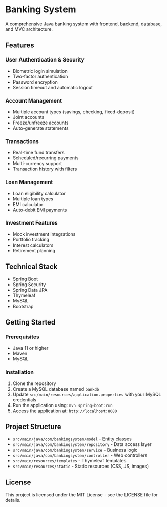 # Banking System

A comprehensive Java banking system with frontend, backend, database, and MVC architecture.

## Features

### User Authentication & Security
- Biometric login simulation
- Two-factor authentication
- Password encryption
- Session timeout and automatic logout

### Account Management
- Multiple account types (savings, checking, fixed-deposit)
- Joint accounts
- Freeze/unfreeze accounts
- Auto-generate statements

### Transactions
- Real-time fund transfers
- Scheduled/recurring payments
- Multi-currency support
- Transaction history with filters

### Loan Management
- Loan eligibility calculator
- Multiple loan types
- EMI calculator
- Auto-debit EMI payments

### Investment Features
- Mock investment integrations
- Portfolio tracking
- Interest calculators
- Retirement planning

## Technical Stack
- Spring Boot
- Spring Security
- Spring Data JPA
- Thymeleaf
- MySQL
- Bootstrap

## Getting Started

### Prerequisites
- Java 11 or higher
- Maven
- MySQL

### Installation
1. Clone the repository
2. Create a MySQL database named `bankdb`
3. Update `src/main/resources/application.properties` with your MySQL credentials
4. Run the application using: `mvn spring-boot:run`
5. Access the application at: `http://localhost:8080`

## Project Structure
- `src/main/java/com/bankingsystem/model` - Entity classes
- `src/main/java/com/bankingsystem/repository` - Data access layer
- `src/main/java/com/bankingsystem/service` - Business logic
- `src/main/java/com/bankingsystem/controller` - Web controllers
- `src/main/resources/templates` - Thymeleaf templates
- `src/main/resources/static` - Static resources (CSS, JS, images)

## License
This project is licensed under the MIT License - see the LICENSE file for details.
